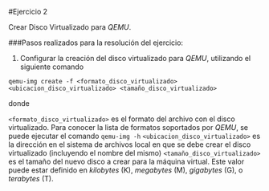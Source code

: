 #Ejercicio 2

Crear Disco Virtualizado para _QEMU_.

###Pasos realizados para la resolución del ejercicio:

1. Configurar la creación del disco virtualizado para _QEMU_, utilizando el siguiente comando

 `qemu-img create -f <formato_disco_virtualizado> <ubicacion_disco_virtualizado> <tamaño_disco_virtualizado>`
 
 donde
 
 `<formato_disco_virtualizado>` es el formato del archivo con el disco virtualizado. Para conocer la lista de formatos soportados por _QEMU_, se puede ejecutar el comando `qemu-img -h`
 `<ubicacion_disco_virtualizado>` es la dirección en el sistema de archivos local en que se debe crear el disco virtualizado (incluyendo el nombre del mismo)
 `<tamaño_disco_virtualizado>` es el tamaño del nuevo disco a crear para la máquina virtual. Este valor puede estar definido en _kilobytes_ (K), _megabytes_ (M), _gigabytes_ (G), o _terabytes_ (T).